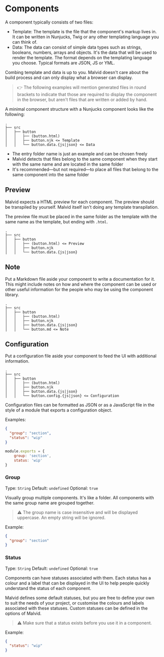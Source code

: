 # Components

A component typically consists of two files:

- Template: The template is the file that the component's markup lives in. It can be written in Nunjucks, Twig or any other templating language you can think of.
- Data: The data can consist of simple data types such as strings, booleans, numbers, arrays and objects. It's the data that will be used to render the template. The format depends on the templating language you choose. Typical formats are JSON, JS or YML.

Combing template and data is up to you. Malvid doesn't care about the build process and can only display what a browser can display.

> 👉 The following examples will mention generated files in round brackets to indicate that those are required to display the component in the browser, but aren't files that are written or added by hand.

A minimal component structure with a Nunjucks component looks like the following:

```
.
├── src
│   ├── button
│   │   ├── (button.html)
│   │   ├── button.njk <= Template
│   │   └── button.data.{js|json} <= Data
```

- The entry folder name is just an example and can be chosen freely
- Malvid detects that files belong to the same component when they start with the same name and are located in the same folder
- It's recommended—but not required—to place all files that belong to the same component into the same folder

## Preview

Malvid expects a HTML preview for each component. The preview should be transpiled by yourself. Malvid itself isn't doing any template transpilation.

The preview file must be placed in the same folder as the template with the same name as the template, but ending with `.html`.

```
.
├── src
│   ├── button
│   │   ├── (button.html) <= Preview
│   │   ├── button.njk
│   │   └── button.data.{js|json}
```

## Note

Put a Markdown file aside your component to write a documentation for it. This might include notes on how and where the component can be used or other useful information for the people who may be using the component library.

```
.
├── src
│   ├── button
│   │   ├── (button.html)
│   │   ├── button.njk
│   │   ├── button.data.{js|json}
│   │   └── button.md <= Note
```

## Configuration

Put a configuration file aside your component to feed the UI with additional information.

```
.
├── src
│   ├── button
│   │   ├── (button.html)
│   │   ├── button.njk
│   │   ├── button.data.{js|json}
│   │   └── button.config.{js|json} <= Configuration
```

Configuration files can be formatted as JSON or as a JavaScript file in the style of a module that exports a configuration object.

Examples:

```json
{
  "group": "section",
  "status": "wip"
}
```

```js
module.exports = {
	group: 'section',
	status: 'wip'
}
```

### Group

Type: `String` Default: `undefined` Optional: `true`

Visually group multiple components. It's like a folder. All components with the same group name are grouped together.

> ⚠️ The group name is case insensitive and will be displayed uppercase. An empty string will be ignored.

Example:

```json
{
  "group": "section"
}
```

### Status

Type: `String` Default: `undefined` Optional: `true`

Components can have statuses associated with them. Each status has a colour and a label that can be displayed in the UI to help people quickly understand the status of each component.

Malvid defines some default statuses, but you are free to define your own to suit the needs of your project, or customise the colours and labels associated with these statuses. Custom statuses can be defined in the options of Malvid.

> ⚠️ Make sure that a status exists before you use it in a component.

Example:

```json
{
  "status": "wip"
}
```